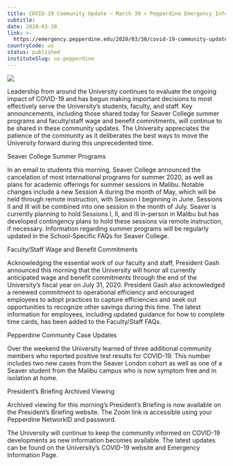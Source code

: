 ```yaml
---
title: COVID-19 Community Update – March 30 « Pepperdine Emergency Information
subtitle: 
date: 2020-03-30
link: >-
  https://emergency.pepperdine.edu/2020/03/30/covid-19-community-update-march-30/
countryCode: us
status: published
instituteSlug: us-pepperdine
---
```

![](https://s1.wp.com/i/favicon.ico)

Leadership from around the University continues to evaluate the ongoing impact of COVID-19 and has begun making important decisions to most effectively serve the University’s students, faculty, and staff. Key announcements, including those shared today for Seaver College summer programs and faculty/staff wage and benefit commitments, will continue to be shared in these community updates. The University appreciates the patience of the community as it deliberates the best ways to move the University forward during this unprecedented time.

Seaver College Summer Programs

In an email to students this morning, Seaver College announced the cancelation of most international programs for summer 2020, as well as plans for academic offerings for summer sessions in Malibu. Notable changes include a new Session A during the month of May, which will be held through remote instruction, with Session I beginning in June. Sessions II and III will be combined into one session in the month of July. Seaver is currently planning to hold Sessions I, II, and III in-person in Malibu but has developed contingency plans to hold these sessions via remote instruction, if necessary. Information regarding summer programs will be regularly updated in the School-Specific FAQs for Seaver College.

Faculty/Staff Wage and Benefit Commitments

Acknowledging the essential work of our faculty and staff, President Gash announced this morning that the University will honor all currently anticipated wage and benefit commitments through the end of the University’s fiscal year on July 31, 2020. President Gash also acknowledged a renewed commitment to operational efficiency and encouraged employees to adopt practices to capture efficiencies and seek out opportunities to recognize other savings during this time. The latest information for employees, including updated guidance for how to complete time cards, has been added to the Faculty/Staff FAQs.

Pepperdine Community Case Updates

Over the weekend the University learned of three additional community members who reported positive test results for COVID-19. This number includes two new cases from the Seaver London cohort as well as one of a Seaver student from the Malibu campus who is now symptom free and in isolation at home.

President’s Briefing Archived Viewing

Archived viewing for this morning’s President’s Briefing is now available on the President’s Briefing website. The Zoom link is accessible using your Pepperdine NetworkID and password.

The University will continue to keep the community informed on COVID-19 developments as new information becomes available. The latest updates can be found on the University’s COVID-19 website and Emergency Information Page.